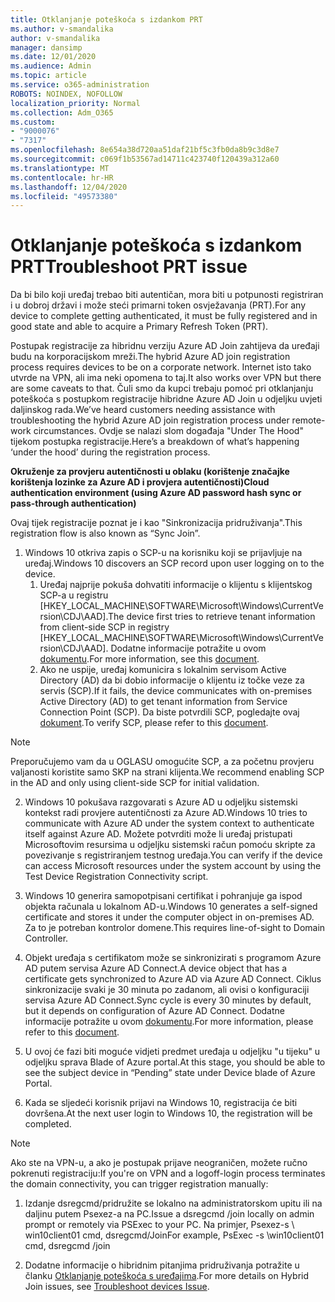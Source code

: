 ```yaml
---
title: Otklanjanje poteškoća s izdankom PRT
ms.author: v-smandalika
author: v-smandalika
manager: dansimp
ms.date: 12/01/2020
ms.audience: Admin
ms.topic: article
ms.service: o365-administration
ROBOTS: NOINDEX, NOFOLLOW
localization_priority: Normal
ms.collection: Adm_O365
ms.custom:
- "9000076"
- "7317"
ms.openlocfilehash: 8e654a38d720aa51daf21bf5c3fb0da8b9c3d8e7
ms.sourcegitcommit: c069f1b53567ad14711c423740f120439a312a60
ms.translationtype: MT
ms.contentlocale: hr-HR
ms.lasthandoff: 12/04/2020
ms.locfileid: "49573380"
---
```

# <a name="troubleshoot-prt-issue"></a><span data-ttu-id="87114-102">Otklanjanje poteškoća s izdankom PRT</span><span class="sxs-lookup"><span data-stu-id="87114-102">Troubleshoot PRT issue</span></span>

<span data-ttu-id="87114-103">Da bi bilo koji uređaj trebao biti autentičan, mora biti u potpunosti registriran i u dobroj državi i može steći primarni token osvježavanja (PRT).</span><span class="sxs-lookup"><span data-stu-id="87114-103">For any device to complete getting authenticated, it must be fully registered and in good state and able to acquire a Primary Refresh Token (PRT).</span></span>

<span data-ttu-id="87114-104">Postupak registracije za hibridnu verziju Azure AD Join zahtijeva da uređaji budu na korporacijskom mreži.</span><span class="sxs-lookup"><span data-stu-id="87114-104">The hybrid Azure AD join registration process requires devices to be on a corporate network.</span></span> <span data-ttu-id="87114-105">Internet isto tako utvrde na VPN, ali ima neki opomena to taj.</span><span class="sxs-lookup"><span data-stu-id="87114-105">It also works over VPN but there are some caveats to that.</span></span> <span data-ttu-id="87114-106">Čuli smo da kupci trebaju pomoć pri otklanjanju poteškoća s postupkom registracije hibridne Azure AD Join u odjeljku uvjeti daljinskog rada.</span><span class="sxs-lookup"><span data-stu-id="87114-106">We’ve heard customers needing assistance with troubleshooting the hybrid Azure AD join registration process under remote-work circumstances.</span></span> <span data-ttu-id="87114-107">Ovdje se nalazi slom događaja "Under The Hood" tijekom postupka registracije.</span><span class="sxs-lookup"><span data-stu-id="87114-107">Here’s a breakdown of what’s happening ‘under the hood’ during the registration process.</span></span>

<span data-ttu-id="87114-108">**Okruženje za provjeru autentičnosti u oblaku (korištenje značajke korištenja lozinke za Azure AD i provjera autentičnosti)**</span><span class="sxs-lookup"><span data-stu-id="87114-108">**Cloud authentication environment (using Azure AD password hash sync or pass-through authentication)**</span></span>

<span data-ttu-id="87114-109">Ovaj tijek registracije poznat je i kao "Sinkronizacija pridruživanja".</span><span class="sxs-lookup"><span data-stu-id="87114-109">This registration flow is also known as “Sync Join”.</span></span>

1. <span data-ttu-id="87114-110">Windows 10 otkriva zapis o SCP-u na korisniku koji se prijavljuje na uređaj.</span><span class="sxs-lookup"><span data-stu-id="87114-110">Windows 10 discovers an SCP record upon user logging on to the device.</span></span>
    1. <span data-ttu-id="87114-111">Uređaj najprije pokuša dohvatiti informacije o klijentu s klijentskog SCP-a u registru [HKEY_LOCAL_MACHINE\SOFTWARE\Microsoft\Windows\CurrentVersion\CDJ\AAD].</span><span class="sxs-lookup"><span data-stu-id="87114-111">The device first tries to retrieve tenant information from client-side SCP in registry [HKEY_LOCAL_MACHINE\SOFTWARE\Microsoft\Windows\CurrentVersion\CDJ\AAD].</span></span> <span data-ttu-id="87114-112">Dodatne informacije potražite u ovom [dokumentu](https://docs.microsoft.com/azure/active-directory/devices/hybrid-azuread-join-control).</span><span class="sxs-lookup"><span data-stu-id="87114-112">For more information, see this [document](https://docs.microsoft.com/azure/active-directory/devices/hybrid-azuread-join-control).</span></span>
    2. <span data-ttu-id="87114-113">Ako ne uspije, uređaj komunicira s lokalnim servisom Active Directory (AD) da bi dobio informacije o klijentu iz točke veze za servis (SCP).</span><span class="sxs-lookup"><span data-stu-id="87114-113">If it fails, the device communicates with on-premises Active Directory (AD) to get tenant information from Service Connection Point (SCP).</span></span> <span data-ttu-id="87114-114">Da biste potvrdili SCP, pogledajte ovaj [dokument](https://docs.microsoft.com/azure/active-directory/devices/hybrid-azuread-join-manual#configure-a-service-connection-point).</span><span class="sxs-lookup"><span data-stu-id="87114-114">To verify SCP, please refer to this [document](https://docs.microsoft.com/azure/active-directory/devices/hybrid-azuread-join-manual#configure-a-service-connection-point).</span></span> 

> [!NOTE]
> <span data-ttu-id="87114-115">Preporučujemo vam da u OGLASU omogućite SCP, a za početnu provjeru valjanosti koristite samo SKP na strani klijenta.</span><span class="sxs-lookup"><span data-stu-id="87114-115">We recommend enabling SCP in the AD and only using client-side SCP for initial validation.</span></span>

2. <span data-ttu-id="87114-116">Windows 10 pokušava razgovarati s Azure AD u odjeljku sistemski kontekst radi provjere autentičnosti za Azure AD.</span><span class="sxs-lookup"><span data-stu-id="87114-116">Windows 10 tries to communicate with Azure AD under the system context to authenticate itself against Azure AD.</span></span> <span data-ttu-id="87114-117">Možete potvrditi može li uređaj pristupati Microsoftovim resursima u odjeljku sistemski račun pomoću skripte za povezivanje s registriranjem testnog uređaja.</span><span class="sxs-lookup"><span data-stu-id="87114-117">You can verify if the device can access Microsoft resources under the system account by using the Test Device Registration Connectivity script.</span></span>

3. <span data-ttu-id="87114-118">Windows 10 generira samopotpisani certifikat i pohranjuje ga ispod objekta računala u lokalnom AD-u.</span><span class="sxs-lookup"><span data-stu-id="87114-118">Windows 10 generates a self-signed certificate and stores it under the computer object in on-premises AD.</span></span> <span data-ttu-id="87114-119">Za to je potreban kontrolor domene.</span><span class="sxs-lookup"><span data-stu-id="87114-119">This requires line-of-sight to Domain Controller.</span></span>

4. <span data-ttu-id="87114-120">Objekt uređaja s certifikatom može se sinkronizirati s programom Azure AD putem servisa Azure AD Connect.</span><span class="sxs-lookup"><span data-stu-id="87114-120">A device object that has a certificate gets synchronized to Azure AD via Azure AD Connect.</span></span> <span data-ttu-id="87114-121">Ciklus sinkronizacije svaki je 30 minuta po zadanom, ali ovisi o konfiguraciji servisa Azure AD Connect.</span><span class="sxs-lookup"><span data-stu-id="87114-121">Sync cycle is every 30 minutes by default, but it depends on configuration of Azure AD Connect.</span></span> <span data-ttu-id="87114-122">Dodatne informacije potražite u ovom [dokumentu](https://docs.microsoft.com/azure/active-directory/hybrid/how-to-connect-sync-configure-filtering#organizational-unitbased-filtering).</span><span class="sxs-lookup"><span data-stu-id="87114-122">For more information, please refer to this [document](https://docs.microsoft.com/azure/active-directory/hybrid/how-to-connect-sync-configure-filtering#organizational-unitbased-filtering).</span></span>

5. <span data-ttu-id="87114-123">U ovoj će fazi biti moguće vidjeti predmet uređaja u odjeljku "u tijeku" u odjeljku sprava Blade of Azure portal.</span><span class="sxs-lookup"><span data-stu-id="87114-123">At this stage, you should be able to see the subject device in “Pending” state under Device blade of Azure Portal.</span></span>

6. <span data-ttu-id="87114-124">Kada se sljedeći korisnik prijavi na Windows 10, registracija će biti dovršena.</span><span class="sxs-lookup"><span data-stu-id="87114-124">At the next user login to Windows 10, the registration will be completed.</span></span> 

> [!NOTE]
> <span data-ttu-id="87114-125">Ako ste na VPN-u, a ako je postupak prijave neograničen, možete ručno pokrenuti registraciju:</span><span class="sxs-lookup"><span data-stu-id="87114-125">If you're on VPN and a logoff-login process terminates the domain connectivity, you can trigger registration manually:</span></span>
 1. <span data-ttu-id="87114-126">Izdanje dsregcmd/pridružite se lokalno na administratorskom upitu ili na daljinu putem Psexez-a na PC.</span><span class="sxs-lookup"><span data-stu-id="87114-126">Issue a dsregcmd /join locally on admin prompt or remotely via PSExec to your PC.</span></span> <span data-ttu-id="87114-127">Na primjer, Psexez-s \\ win10client01 cmd, dsregcmd/Join</span><span class="sxs-lookup"><span data-stu-id="87114-127">For example, PsExec -s \\win10client01 cmd, dsregcmd /join</span></span>

 2. <span data-ttu-id="87114-128">Dodatne informacije o hibridnim pitanjima pridruživanja potražite u članku [Otklanjanje poteškoća s uređajima](https://techcommunity.microsoft.com/t5/azure-active-directory-identity/azure-ad-mailbag-frequent-questions-about-using-device-based/ba-p/1257344).</span><span class="sxs-lookup"><span data-stu-id="87114-128">For more details on Hybrid Join issues, see [Troubleshoot devices Issue](https://techcommunity.microsoft.com/t5/azure-active-directory-identity/azure-ad-mailbag-frequent-questions-about-using-device-based/ba-p/1257344).</span></span>

